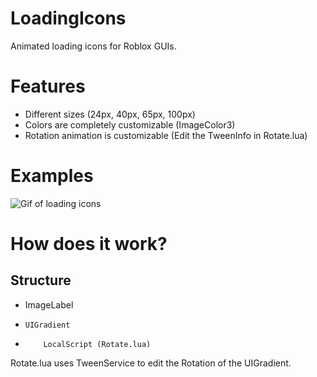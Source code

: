 # LoadingIcons
Animated loading icons for Roblox GUIs.

# Features
- Different sizes (24px, 40px, 65px, 100px)
- Colors are completely customizable (ImageColor3)
- Rotation animation is customizable (Edit the TweenInfo in Rotate.lua)

# Examples
![Gif of loading icons](https://i.imgur.com/LBlTutu.gif)

# How does it work?
## Structure
- ImageLabel
-     UIGradient
-         LocalScript (Rotate.lua)

Rotate.lua uses TweenService to edit the Rotation of the UIGradient.
